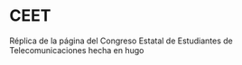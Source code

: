 # CEET
Réplica de la página del Congreso Estatal de Estudiantes de Telecomunicaciones hecha en hugo
